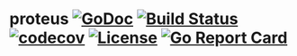 # proteus [![GoDoc](https://godoc.org/github.com/src-d/proteus?status.svg)](https://godoc.org/github.com/src-d/proteus) [![Build Status](https://travis-ci.org/src-d/proteus.svg?branch=master)](https://travis-ci.org/src-d/proteus) [![codecov](https://codecov.io/gh/src-d/proteus/branch/master/graph/badge.svg)](https://codecov.io/gh/src-d/proteus) [![License](http://img.shields.io/:license-mit-blue.svg)](http://doge.mit-license.org) [![Go Report Card](https://goreportcard.com/badge/github.com/src-d/proteus)](https://goreportcard.com/report/github.com/src-d/proteus)
